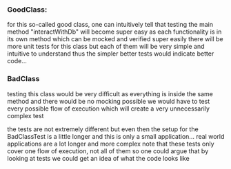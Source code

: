 ### GoodClass:
for this so-called good class, one can intuitively tell that testing the main
method "interactWithDb" will become super easy as each functionality is in its own
method which can be mocked and verified super easily
there will be more unit tests for this class but each of them will be very simple
and intuitive to understand thus the simpler better tests would indicate better code...

### BadClass
testing this class would be very difficult as everything is
inside the same method and there would be no mocking possible
we would have to test every possible flow of execution which will create
a very unnecessarily complex test


the tests are not extremely different but even then
the setup for the BadClassTest is a little longer and this is only
a small application... real world applications are a lot longer and more complex
note that these tests only cover one flow of execution, not all of them
so one could argue that by looking at tests we could get an idea of what the code looks like
